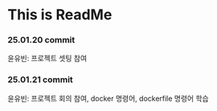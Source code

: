 # This is ReadMe

### 25.01.20 commit

윤유빈: 프로젝트 셋팅 참여

### 25.01.21 commit

윤유빈: 프로젝트 회의 참여, docker 명령어, dockerfile 명령어 학습

